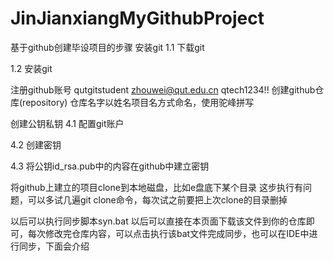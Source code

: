 # JinJianxiangMyGithubProject
基于github创建毕设项目的步骤
安装git
1.1 下载git

1.2 安装git

注册github账号
qutgitstudent
zhouwei@qut.edu.cn
qtech1234!!
创建github仓库(repository)
仓库名字以姓名项目名方式命名，使用驼峰拼写

创建公钥私钥
4.1 配置git账户

4.2 创建密钥

4.3 将公钥id_rsa.pub中的内容在github中建立密钥

将github上建立的项目clone到本地磁盘，比如e盘底下某个目录
这步执行有问题，可以多试几遍git clone命令，每次试之前要把上次clone的目录删掉

以后可以执行同步脚本syn.bat
以后可以直接在本页面下载该文件到你的仓库即可，每次修改完仓库内容，可以点击执行该bat文件完成同步，也可以在IDE中进行同步，下面会介绍